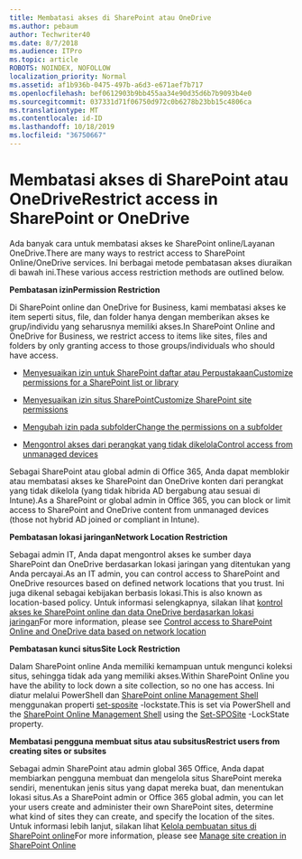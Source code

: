 ```yaml
---
title: Membatasi akses di SharePoint atau OneDrive
ms.author: pebaum
author: Techwriter40
ms.date: 8/7/2018
ms.audience: ITPro
ms.topic: article
ROBOTS: NOINDEX, NOFOLLOW
localization_priority: Normal
ms.assetid: af1b936b-0475-497b-a6d3-e671aef7b717
ms.openlocfilehash: bef0612903b9bb455aa34e90d35d6b7b9093b4e0
ms.sourcegitcommit: 037331d71f06750d972c0b6278b23bb15c4806ca
ms.translationtype: MT
ms.contentlocale: id-ID
ms.lasthandoff: 10/18/2019
ms.locfileid: "36750667"
---
```

# <a name="restrict-access-in-sharepoint-or-onedrive"></a><span data-ttu-id="3d70d-102">Membatasi akses di SharePoint atau OneDrive</span><span class="sxs-lookup"><span data-stu-id="3d70d-102">Restrict access in SharePoint or OneDrive</span></span>

<span data-ttu-id="3d70d-103">Ada banyak cara untuk membatasi akses ke SharePoint online/Layanan OneDrive.</span><span class="sxs-lookup"><span data-stu-id="3d70d-103">There are many ways to restrict access to SharePoint Online/OneDrive services.</span></span> <span data-ttu-id="3d70d-104">Ini berbagai metode pembatasan akses diuraikan di bawah ini.</span><span class="sxs-lookup"><span data-stu-id="3d70d-104">These various access restriction methods are outlined below.</span></span> 

<span data-ttu-id="3d70d-105">**Pembatasan izin**</span><span class="sxs-lookup"><span data-stu-id="3d70d-105">**Permission Restriction**</span></span>

<span data-ttu-id="3d70d-106">Di SharePoint online dan OneDrive for Business, kami membatasi akses ke item seperti situs, file, dan folder hanya dengan memberikan akses ke grup/individu yang seharusnya memiliki akses.</span><span class="sxs-lookup"><span data-stu-id="3d70d-106">In SharePoint Online and OneDrive for Business, we restrict access to items like sites, files and folders by only granting access to those groups/individuals who should have access.</span></span>

- [<span data-ttu-id="3d70d-107">Menyesuaikan izin untuk SharePoint daftar atau Perpustakaan</span><span class="sxs-lookup"><span data-stu-id="3d70d-107">Customize permissions for a SharePoint list or library</span></span>](https://support.office.com/article/Customize-permissions-for-a-SharePoint-list-or-library-02d770f3-59eb-4910-a608-5f84cc297782)

- [<span data-ttu-id="3d70d-108">Menyesuaikan izin situs SharePoint</span><span class="sxs-lookup"><span data-stu-id="3d70d-108">Customize SharePoint site permissions</span></span>](https://docs.microsoft.com/sharepoint/customize-sharepoint-site-permissions)

- [<span data-ttu-id="3d70d-109">Mengubah izin pada subfolder</span><span class="sxs-lookup"><span data-stu-id="3d70d-109">Change the permissions on a subfolder</span></span>](https://support.office.com/article/Change-the-permissions-on-a-subfolder-5427BD7C-F20A-4F75-8CF2-5359DD45A1A6)

- [<span data-ttu-id="3d70d-110">Mengontrol akses dari perangkat yang tidak dikelola</span><span class="sxs-lookup"><span data-stu-id="3d70d-110">Control access from unmanaged devices</span></span>](https://docs.microsoft.com/sharepoint/control-access-from-unmanaged-devices)

<span data-ttu-id="3d70d-111">Sebagai SharePoint atau global admin di Office 365, Anda dapat memblokir atau membatasi akses ke SharePoint dan OneDrive konten dari perangkat yang tidak dikelola (yang tidak hibrida AD bergabung atau sesuai di Intune).</span><span class="sxs-lookup"><span data-stu-id="3d70d-111">As a SharePoint or global admin in Office 365, you can block or limit access to SharePoint and OneDrive content from unmanaged devices (those not hybrid AD joined or compliant in Intune).</span></span>

<span data-ttu-id="3d70d-112">**Pembatasan lokasi jaringan**</span><span class="sxs-lookup"><span data-stu-id="3d70d-112">**Network Location Restriction**</span></span>

<span data-ttu-id="3d70d-113">Sebagai admin IT, Anda dapat mengontrol akses ke sumber daya SharePoint dan OneDrive berdasarkan lokasi jaringan yang ditentukan yang Anda percayai.</span><span class="sxs-lookup"><span data-stu-id="3d70d-113">As an IT admin, you can control access to SharePoint and OneDrive resources based on defined network locations that you trust.</span></span> <span data-ttu-id="3d70d-114">Ini juga dikenal sebagai kebijakan berbasis lokasi.</span><span class="sxs-lookup"><span data-stu-id="3d70d-114">This is also known as location-based policy.</span></span> <span data-ttu-id="3d70d-115">Untuk informasi selengkapnya, silakan lihat [kontrol akses ke SharePoint online dan data OneDrive berdasarkan lokasi jaringan](https://docs.microsoft.com/sharepoint/control-access-based-on-network-location)</span><span class="sxs-lookup"><span data-stu-id="3d70d-115">For more information, please see [Control access to SharePoint Online and OneDrive data based on network location](https://docs.microsoft.com/sharepoint/control-access-based-on-network-location)</span></span>

<span data-ttu-id="3d70d-116">**Pembatasan kunci situs**</span><span class="sxs-lookup"><span data-stu-id="3d70d-116">**Site Lock Restriction**</span></span> 

<span data-ttu-id="3d70d-117">Dalam SharePoint online Anda memiliki kemampuan untuk mengunci koleksi situs, sehingga tidak ada yang memiliki akses.</span><span class="sxs-lookup"><span data-stu-id="3d70d-117">Within SharePoint Online you have the ability to lock down a site collection, so no one has access.</span></span> <span data-ttu-id="3d70d-118">Ini diatur melalui PowerShell dan [SharePoint online Management Shell](https://docs.microsoft.com/powershell/sharepoint/sharepoint-online/connect-sharepoint-online?view=sharepoint-ps) menggunakan properti [set-sposite](https://docs.microsoft.com/powershell/module/sharepoint-online/set-sposite?view=sharepoint-ps) -lockstate.</span><span class="sxs-lookup"><span data-stu-id="3d70d-118">This is set via PowerShell and the [SharePoint Online Management Shell](https://docs.microsoft.com/powershell/sharepoint/sharepoint-online/connect-sharepoint-online?view=sharepoint-ps) using the [Set-SPOSite](https://docs.microsoft.com/powershell/module/sharepoint-online/set-sposite?view=sharepoint-ps) -LockState property.</span></span>

<span data-ttu-id="3d70d-119">**Membatasi pengguna membuat situs atau subsitus**</span><span class="sxs-lookup"><span data-stu-id="3d70d-119">**Restrict users from creating sites or subsites**</span></span>

<span data-ttu-id="3d70d-120">Sebagai admin SharePoint atau admin global 365 Office, Anda dapat membiarkan pengguna membuat dan mengelola situs SharePoint mereka sendiri, menentukan jenis situs yang dapat mereka buat, dan menentukan lokasi situs.</span><span class="sxs-lookup"><span data-stu-id="3d70d-120">As a SharePoint admin or Office 365 global admin, you can let your users create and administer their own SharePoint sites, determine what kind of sites they can create, and specify the location of the sites.</span></span> <span data-ttu-id="3d70d-121">Untuk informasi lebih lanjut, silakan lihat [Kelola pembuatan situs di SharePoint online](https://docs.microsoft.com/sharepoint/manage-site-creation)</span><span class="sxs-lookup"><span data-stu-id="3d70d-121">For more information, please see [Manage site creation in SharePoint Online](https://docs.microsoft.com/sharepoint/manage-site-creation)</span></span>

